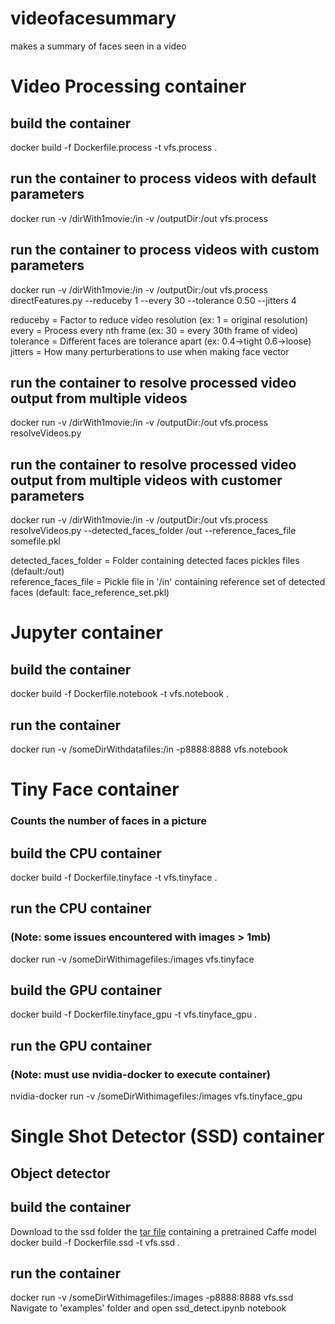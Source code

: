 # videofacesummary
makes a summary of faces seen in a video

# Video Processing container

## build the container
docker build -f Dockerfile.process -t vfs.process .

## run the container to process videos with default parameters
docker run -v /dirWith1movie:/in -v /outputDir:/out vfs.process

## run the container to process videos with custom parameters
docker run -v /dirWith1movie:/in -v /outputDir:/out vfs.process directFeatures.py --reduceby 1 --every 30 --tolerance 0.50 --jitters 4  

reduceby = Factor to reduce video resolution (ex: 1 = original resolution)  
every = Process every nth frame (ex: 30 = every 30th frame of video)
tolerance = Different faces are tolerance apart (ex: 0.4->tight 0.6->loose)
jitters = How many perturberations to use when making face vector

## run the container to resolve processed video output from multiple videos
docker run -v /dirWith1movie:/in -v /outputDir:/out vfs.process resolveVideos.py

## run the container to resolve processed video output from multiple videos with customer parameters
docker run -v /dirWith1movie:/in -v /outputDir:/out vfs.process resolveVideos.py --detected_faces_folder /out --reference_faces_file somefile.pkl

detected_faces_folder = Folder containing detected faces pickles files (default:/out)  
reference_faces_file = Pickle file in '/in' containing reference set of detected faces (default: face_reference_set.pkl)

# Jupyter container

## build the container
docker build -f Dockerfile.notebook -t vfs.notebook .

## run the container
docker run -v /someDirWithdatafiles:/in  -p8888:8888 vfs.notebook

# Tiny Face container
### Counts the number of faces in a picture

## build the CPU container
docker build -f Dockerfile.tinyface -t vfs.tinyface .

## run the CPU container
### (Note: some issues encountered with images > 1mb)
docker run -v /someDirWithimagefiles:/images vfs.tinyface

## build the GPU container
docker build -f Dockerfile.tinyface_gpu -t vfs.tinyface_gpu .

## run the GPU container
### (Note: must use nvidia-docker to execute container)
nvidia-docker run -v /someDirWithimagefiles:/images vfs.tinyface_gpu

# Single Shot Detector (SSD) container
## Object detector 

## build the container
Download to the ssd folder the [tar file](https://drive.google.com/open?id=0BzKzrI_SkD1_WVVTSmQxU0dVRzA) containing a pretrained Caffe model            
docker build -f Dockerfile.ssd -t vfs.ssd .

## run the container
docker run -v /someDirWithimagefiles:/images  -p8888:8888 vfs.ssd   
Navigate to 'examples' folder and open ssd_detect.ipynb notebook
